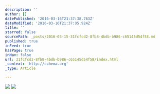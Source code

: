 ```yaml
---
description: ''
author: []
datePublished: '2016-03-16T21:37:38.763Z'
dateModified: '2016-03-16T21:37:05.924Z'
title: ''
starred: false
sourcePath: _posts/2016-03-15-31fcfcd2-8fb8-4bdb-b986-c65145d54f58.md
published: true
inFeed: true
hasPage: true
inNav: false
url: 31fcfcd2-8fb8-4bdb-b986-c65145d54f58/index.html
_context: 'http://schema.org'
_type: Article

---
```

![](https://the-grid-user-content.s3-us-west-2.amazonaws.com/2d41f7dc-b95e-4dfc-ad8c-5a19c9d7ef6c.png)
![](https://the-grid-user-content.s3-us-west-2.amazonaws.com/e72b8d95-aa61-4abe-bebd-103ea1172f4e.png)